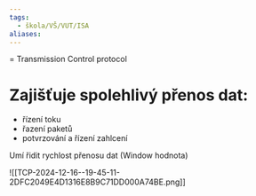 ```yaml
---
tags:
  - škola/VŠ/VUT/ISA
aliases:
---
```

= Transmission Control protocol

# Zajišťuje spolehlivý přenos dat:
- řízení toku
- řazení paketů
- potvrzování a řízení zahlcení

Umí řidit rychlost přenosu dat (Window hodnota)

![[TCP-2024-12-16--19-45-11-2DFC2049E4D1316E8B9C71DD000A74BE.png]]

